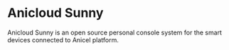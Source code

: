 # Anicloud Sunny
Anicloud Sunny is an open source personal console system for the smart devices connected to Anicel platform.

